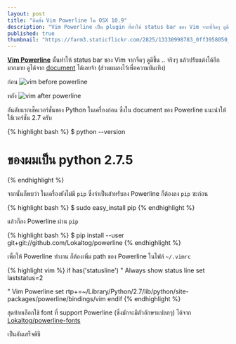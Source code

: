 ```yaml
---
layout: post
title: "ติดตั้ง Vim Powerline ใน OSX 10.9"
description: "Vim Powerline เป็น plugin ที่ทำให้ status bar ของ Vim จากที่จืดๆ ดูดีขึ้น ปรับแต่งได้มากมายตามต้องการ ส่วนผมลงไว้เพราะเน้นความบันเทิงตา"
published: true
thumbnail: "https://farm3.staticflickr.com/2825/13330998783_0ff3958050_z.jpg"
---
```


[**Vim Powerline**](https://github.com/Lokaltog/powerline) นั้นทำให้ status bar ของ Vim จากจืดๆ ดูดีขึ้น .. จริงๆ แล้วปรับแต่งได้อีกมากมาย ดูได้จาก [document](https://powerline.readthedocs.org/en/latest/configuration.html) ได้เลยจ้า (ส่วนผมลงไว้เพื่อความบันเทิง)

ก่อน
![vim before powerline](https://farm8.staticflickr.com/7360/13331020193_c7f01bf4e2_z.jpg)

หลัง
![vim after powerline](https://farm3.staticflickr.com/2825/13330998783_0ff3958050_z.jpg)

อันดับแรกเช็คเวอร์ชั่นของ Python ในเครื่องก่อน ซึ่งใน document ของ Powerline แนะนำให้ใช้เวอร์ชั่น 2.7 ครับ

{% highlight bash %}
$ python --version
# ของผมเป็น python 2.7.5
{% endhighlight %}

จากนั้นก็พบว่า ในเครื่องยังไม่มี `pip` ซึ่งจำเป็นสำหรับลง Powerline ก็ต้องลง `pip` ซะก่อน

{% highlight bash %}
$ sudo easy_install pip
{% endhighlight %}

แล้วก็ลง Powerline ผ่าน `pip`

{% highlight bash %}
$ pip install --user git+git://github.com/Lokaltog/powerline
{% endhighlight %}

เพื่อให้ Powerline ทำงาน ก็ต้องเพิ่ม path ของ Powerline ในไฟล์ `~/.vimrc`

{% highlight vim %}
if has('statusline')
  " Always show status line
  set laststatus=2

  " Vim Powerline
  set rtp+=~/Library/Python/2.7/lib/python/site-packages/powerline/bindings/vim
endif
{% endhighlight %}

สุดท้ายเลือกใช้ font ที่ support Powerline (ซึ่งมักจะมีตัวอักษรแปลกๆ) ได้จาก [Lokaltog/powerline-fonts](https://github.com/Lokaltog/powerline-fonts)

เป็นอันเสร็จพิธี
